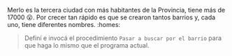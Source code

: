 <gs-attire attire-url="https://raw.githubusercontent.com/MumukiProject/mumuki-guia-gobstones-merlo/master/assets/attires/config_1571948098880.json"></gs-attire>

<gs-toolbox toolbox-url="https://raw.githubusercontent.com/MumukiProject/mumuki-guia-gobstones-merlo/master/assets/toolbox_1571863932490.xml"></gs-toolbox>

Merlo es la tercera ciudad con más habitantes de la Provincia, tiene más de 17000 :open_mouth:. Por crecer tan rápido es que se crearon tantos barrios y, cada uno, tiene diferentes nombres. :homes:

> Definí e invocá el procedimiento `Pasar a buscar por el barrio` para que haga lo mismo que el programa actual.
